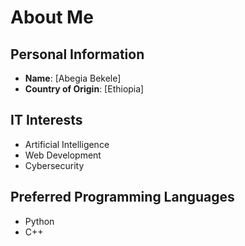 # About Me

## Personal Information
- **Name**: [Abegia Bekele]
- **Country of Origin**: [Ethiopia]

## IT Interests
- Artificial Intelligence
- Web Development
- Cybersecurity

## Preferred Programming Languages
- Python
- C++
